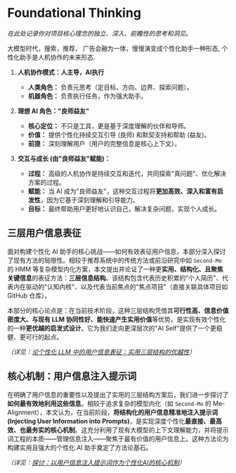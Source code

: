 # Foundational Thinking

_在此处记录你对项目核心理念的独立、深入、前瞻性的思考和洞见。_ 


大模型时代，搜索，推荐， 广告会融为一体，慢慢演变成个性化助手一种形态, 个性化助手是人机协作的未来形态. 


1.  **人机协作模式：人主导，AI执行**
    *   **人类角色：** 负责元思考（定目标、方向、边界、探索问题）。
    *   **机器角色：** 负责执行任务，作为强大助手。

2.  **理想 AI 角色："良师益友"**
    *   **核心定位：** 不只是工具，更是基于深度理解的伙伴和导师。
    *   **价值：** 提供个性化持续交互引导 (良师) 和默契支持和帮助 (益友)。
    *   **前提：** 深刻理解用户（用户的完整信息是核心上下文）。

3.  **交互与成长 (由"良师益友"赋能)：**
    *   **过程：** 高级的人机协作是持续交互和迭代，共同探索"真问题"、优化解决方案的过程。
    *   **赋能：** 当 AI 成为"良师益友"，这种交互过程将**更加高效、深入和富有启发性**，因为它基于深刻理解和引导能力。
    *   **目标：** 最终帮助用户更好地认识自己，解决复杂问题，实现个人成长。



## 三层用户信息表征

面对构建个性化 AI 助手的核心挑战——如何有效表征用户信息，本部分深入探讨了现有方法的局限性。相较于推荐系统中的传统方法或前沿研究中如 `Second-Me` 的 HMM 等复杂模型内化方案，本文提出并论证了一种更**实用、结构化、且聚焦关键信息**的表征方法：**三层信息结构**。该结构包含代表历史积累的"个人简历"、代表内在驱动的"认知内核"、以及代表当前焦点的"焦点项目"（直接关联具体项目如 GitHub 仓库）。

本部分的核心论点是：在当前技术阶段，这种三层结构凭借其**可行性高、信息价值密度大、与现有 LLM 协同性好、能快速产生实用价值**等优势，是实现有效个性化的一种**更优越的启发式设计**。它为我们走向更深层次的"AI Self"提供了一个更稳健、更可行的起点。

*（详见：[论个性化 LLM 中的用户信息表征：实用三层结构的优越性](foundational-3layer-user-representation.md)）*

## 核心机制：用户信息注入提示词

在明确了用户信息的重要性以及提出了实用的三层结构方案后，我们进一步探讨了**如何最有效地利用这些信息**。相较于追求复杂的模型内化（如 `Second-Me` 的 Me-Alignment），本文认为，在当前阶段，**将结构化的用户信息精准地注入提示词 (Injecting User Information into Prompts)**，是实现深度个性化**最直接、最高效、也最务实的核心机制**。这充分利用了现有大模型的上下文理解能力，并将提示词工程的本质——管理信息注入——聚焦于最有价值的用户信息上。这种方法论为构建实用且强大的个性化 AI 助手奠定了方法论基石。

*（详见：[探讨：以用户信息注入提示词作为个性化AI的核心机制](injecting-user-info-into-prompts.md)）*



